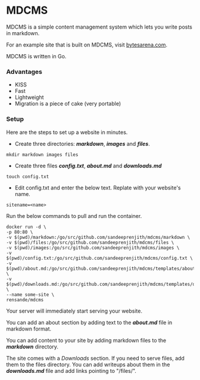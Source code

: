 # MDCMS

MDCMS is a simple content management system which lets you write posts in markdown.

For an example site that is built on MDCMS, visit [bytesarena.com](http://bytesarena.com).

MDCMS is written in Go.

### Advantages

* KISS
* Fast
* Lightweight
* Migration is a piece of cake (very portable)

### Setup

Here are the steps to set up a website in minutes.

* Create three directories: ***markdown***, ***images*** and ***files***.

```
mkdir markdown images files
```

* Create three files ***config.txt***, ***about.md*** and ***downloads.md***

```
touch config.txt

```
* Edit config.txt and enter the below text. Replate <name> with your website's name.

```
sitename=<name>
```

Run the below commands to pull and run the container.

```
docker run -d \
-p 80:80 \
-v $(pwd)/markdown:/go/src/github.com/sandeeprenjith/mdcms/markdown \
-v $(pwd)/files:/go/src/github.com/sandeeprenjith/mdcms/files \
-v $(pwd)/images:/go/src/github.com/sandeeprenjith/mdcms/images \
-v $(pwd)/config.txt:/go/src/github.com/sandeeprenjith/mdcms/config.txt \
-v $(pwd)/about.md:/go/src/github.com/sandeeprenjith/mdcms/templates/about.md \
-v $(pwd)/downloads.md:/go/src/github.com/sandeeprenjith/mdcms/templates/downloads.md \
--name some-site \
rensande/mdcms
```



Your server will immediately start serving your website.

You can add an about section by adding text to the ***about.md*** file in markdown format.

You can add content to your site by adding markdown files to the ***markdown*** directory.

The site comes with a *Downloads* section. If you need to serve files, add them to the files directory. You can add writeups about them in the ***downloads.md*** file and add links pointing to "/files/<filename>".
